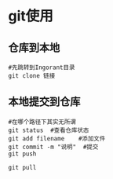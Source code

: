 # git使用

## 仓库到本地

```shell
#先跳转到Ingorant目录
git clone 链接 
```

## 本地提交到仓库

```shell
#在哪个路径下其实无所谓 
git status	#查看仓库状态
git add filename 	#添加文件
git commit -m "说明"	#提交
git push

git pull

```

